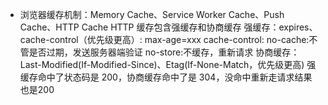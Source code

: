 - 浏览器缓存机制：Memory Cache、Service Worker Cache、Push Cache、HTTP Cache
HTTP 缓存包含强缓存和协商缓存
强缓存：expires、cache-control（优先级更高）: max-age=xxx
cache-control: 
    no-cache:不管是否过期，发送服务器端验证
    no-store:不缓存，重新请求
协商缓存：Last-Modified(If-Modified-Since)、Etag(If-None-Match，优先级更高)
强缓存命中了状态码是 200，协商缓存命中了是 304，没命中重新走请求结果也是200